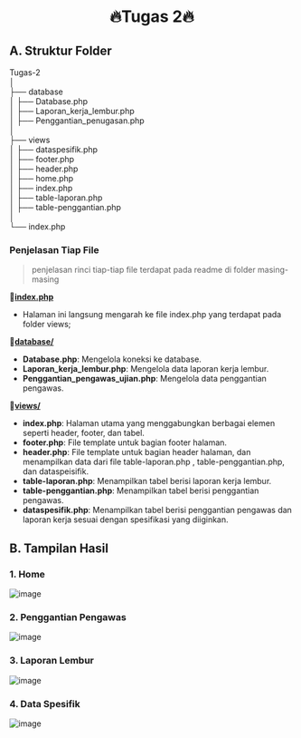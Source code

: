 <h1 align="center">🔥Tugas 2🔥</h1>

## A. Struktur Folder
Tugas-2  
│  
├── database  
│   ├── Database.php  
│   ├── Laporan_kerja_lembur.php  
│   ├── Penggantian_penugasan.php  
│  
├── views  
│   ├── dataspesifik.php  
│   ├── footer.php  
│   ├── header.php  
│   ├── home.php  
│   ├── index.php  
│   ├── table-laporan.php  
│   ├── table-penggantian.php  
│  
└── index.php  

### Penjelasan Tiap File
>penjelasan rinci tiap-tiap file terdapat pada readme di folder masing-masing

🔗[**index.php**](views/index.php)  
  -  Halaman ini langsung mengarah ke file index.php yang terdapat pada folder views;


🔗[**database/**](./database/README.php)
  - **Database.php**: Mengelola koneksi ke database.
  - **Laporan_kerja_lembur.php**: Mengelola data laporan kerja lembur.
  - **Penggantian_pengawas_ujian.php**: Mengelola data penggantian pengawas.

🔗[**views/**](./views/)
  - **index.php**: Halaman utama yang menggabungkan berbagai elemen seperti header, footer, dan tabel.
  - **footer.php**: File template untuk bagian footer halaman.
  - **header.php**: File template untuk bagian header halaman, dan menampilkan data dari file table-laporan.php , table-penggantian.php, dan dataspeisifik.
  - **table-laporan.php**: Menampilkan tabel berisi laporan kerja lembur.
  - **table-penggantian.php**: Menampilkan tabel berisi penggantian pengawas.
  - **dataspesifik.php**: Menampilkan tabel berisi penggantian pengawas dan laporan kerja sesuai dengan spesifikasi yang diiginkan.

## B. Tampilan Hasil

### 1. Home
![image](https://github.com/user-attachments/assets/6b5e1d4d-6e6c-43cf-94ac-6899fbe2ace2)
  
### 2. Penggantian Pengawas
![image](https://github.com/user-attachments/assets/d2327371-23cc-4ad6-bbfb-1b4cada96cd7)
  
### 3. Laporan Lembur
![image](https://github.com/user-attachments/assets/46a210e4-e620-42e2-bd2f-c5905ba80602)
  
### 4. Data Spesifik
![image](https://github.com/user-attachments/assets/ab1d22bd-36ca-4181-9de7-8aec7cd0dcf5)

